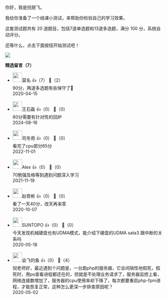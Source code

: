 你好，我是倪朋飞。

我给你准备了一个结课小测试，来帮助你检验自己的学习效果。

这套测试题共有 20 道题目，包括7道单选题和13道多选题，满分 100 分，系统自动评分。

还等什么，点击下面按钮开始测试吧！

[![](https://static001.geekbang.org/resource/image/28/a4/28d1be62669b4f3cc01c36466bf811a4.png?wh=1142%2A201)](http://time.geekbang.org/quiz/intro?act_id=103&exam_id=218)
<div><strong>精选留言（7）</strong></div><ul>
<li><img src="https://static001.geekbang.org/account/avatar/00/0f/5e/96/a03175bc.jpg" width="30px"><span>莫名</span> 👍（7） 💬（2）<div>90分，两道多选题有些保守了🤔</div>2020-04-15</li><br/><li><img src="https://static001.geekbang.org/account/avatar/00/1d/14/91/794687ef.jpg" width="30px"><span>王石磊</span> 👍（0） 💬（0）<div>80分需要有针对性的回炉</div>2024-08-16</li><br/><li><img src="https://static001.geekbang.org/account/avatar/00/2b/61/49/796f8183.jpg" width="30px"><span>司冬雨</span> 👍（0） 💬（0）<div>看完了cpu部分65分</div>2022-11-01</li><br/><li><img src="https://static001.geekbang.org/account/avatar/00/0f/a2/fb/94af9cf1.jpg" width="30px"><span>Alex</span> 👍（0） 💬（0）<div>70勉强及格等到遇到问题深入学习</div>2021-11-19</li><br/><li><img src="https://static001.geekbang.org/account/avatar/00/14/74/ad/771d2646.jpg" width="30px"><span>赵奇彬</span> 👍（0） 💬（0）<div>看了一天40分，改天再来答</div>2020-10-07</li><br/><li><img src="https://static001.geekbang.org/account/avatar/00/0f/f8/d9/dc58bb9b.jpg" width="30px"><span>SUNTOPO</span> 👍（0） 💬（0）<div>今天发现机械硬盘也有UDMA模式，能介绍下硬盘的UDMA sata3 跟中断的关系吗</div>2020-05-18</li><br/><li><img src="https://static001.geekbang.org/account/avatar/00/17/e9/6b/a52282b8.jpg" width="30px"><span>会飞的鱼</span> 👍（0） 💬（4）<div>倪老师好，最近遇到个问题是，一台跑php的服务器，它会间隔性地假死，假死时，用ps查看进程都还在的，但就是不处理业务请求了，服务器监控上看，网络连接数增加了，服务器的cpu使用率却下降了，每次都要重启php-fpm进程，才能恢复正常，这种怎么更深一步排查原因呢？</div>2020-05-02</li><br/>
</ul>
